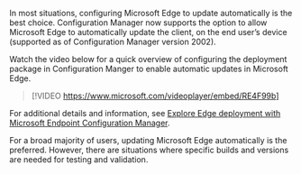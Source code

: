 
In most situations, configuring Microsoft Edge to update automatically is the best choice. Configuration Manager now supports the option to allow Microsoft Edge to automatically update the client, on the end user’s device (supported as of Configuration Manager version 2002).

Watch the video below for a quick overview of configuring the deployment package in Configuration Manger to enable automatic updates in Microsoft Edge.

> [!VIDEO https://www.microsoft.com/videoplayer/embed/RE4F99b]

For additional details and information, see [Explore Edge deployment with Microsoft Endpoint Configuration Manager](/training/modules/explore-deployment-options-microsoft-edge/3-explore-edge-deployment-microsoft-endpoint-configuration-manager).

For a broad majority of users, updating Microsoft Edge automatically is the preferred.  However, there are situations where specific builds and versions are needed for testing and validation.
